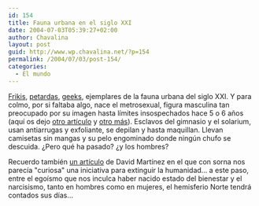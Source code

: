 ```yaml
---
id: 154
title: Fauna urbana en el siglo XXI
date: 2004-07-03T05:39:27+02:00
author: Chavalina
layout: post
guid: http://www.wp.chavalina.net/?p=154
permalink: /2004/07/03/post-154/
categories:
  - El mundo
---
```

<a href="http://pobladores.lycos.es/channels/deportes/Community_chou/area/11" target="_blank">Frikis</a>, <a href="http://pobladores.lycos.es/channels/cine/Hotel_Glamour_/area/11/subarea/21" target="_blank">petardas</a>, <a href="http://www.beigerecords.com/cory/pizza_party/" target="_blank">geeks</a>, ejemplares de la fauna urbana del siglo XXI. Y para colmo, por si faltaba algo, nace el <span class="titulo">metrosexual</span>, figura masculina tan preocupado por su imagen hasta l&iacute;mites insospechados hace 5 o 6 a&ntilde;os (aqu&iacute; os dejo <a href="http://www.trovadores.org/salvaje/archives/000152.html" target="_blank">otro art&iacute;culo</a> y <a href="http://www.ecuaderno.com/archives/000296.php" target="_blank">otro más</a>). Esclavos del gimnasio y el solarium, usan antiarrugas y exfoliante, se depilan y hasta maquillan. Llevan camisetas sin mangas y su pelo engominado donde ning&uacute;n chufo se descuida. &iquest;Pero qué ha pasado? &iquest;y los <span class="alguien">hombres</span>? 

Recuerdo también <a href="http://dmnet.bitacoras.com/index.php?id=2637" target="_blank">un art&iacute;culo</a> de David Mart&iacute;nez en el que con sorna nos parec&iacute;a "curiosa" una iniciativa para extinguir la humanidad… a este paso, entre el ego&iacute;smo que nos inculca haber nacido estado del bienestar y el narcisismo, tanto en hombres como en mujeres, el hemisferio Norte tendrá contados sus d&iacute;as…